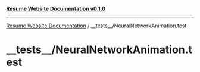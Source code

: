 [**Resume Website Documentation v0.1.0**](../../README.md)

***

[Resume Website Documentation](../../modules.md) / \_\_tests\_\_/NeuralNetworkAnimation.test

# \_\_tests\_\_/NeuralNetworkAnimation.test
